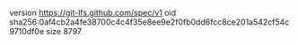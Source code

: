 version https://git-lfs.github.com/spec/v1
oid sha256:0af4cb2a4fe38700c4c4f35e8ee9e2f0fb0dd6fcc8ce201a542cf54c9710df0e
size 8797
